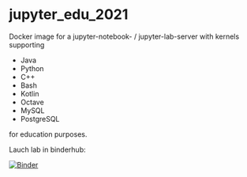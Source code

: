 # jupyter_edu_2021

Docker image for a jupyter-notebook- / jupyter-lab-server with kernels supporting
- Java
- Python
- C++
- Bash
- Kotlin
- Octave
- MySQL
- PostgreSQL

for education purposes.

Lauch lab in binderhub:

[![Binder](https://mybinder.org/badge_logo.svg)](https://mybinder.org/v2/gh/riturajsingh2015/jupyter_edu_2021/main)
